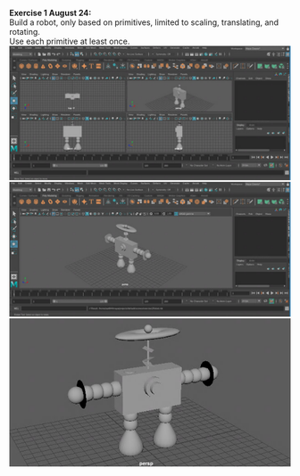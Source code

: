 **Exercise 1 August 24:**  
Build a robot, only based on primitives, limited to scaling, translating, and rotating.  
Use each primitive at least once.  
![Image](https://github.com/williamsaj1/williamsaj1.github.io/blob/master/siteImages/exercise1pic1.png)  
![Image](https://github.com/williamsaj1/williamsaj1.github.io/blob/master/siteImages/exercise1pic2.png)  
![Image](https://github.com/williamsaj1/williamsaj1.github.io/blob/master/siteImages/exercise1pic3.png)  
